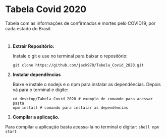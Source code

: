 # Tabela Covid 2020
Tabela com as informações de confirmados e mortes pelo COVID19, por cada estado do Brasil.
#
1.  **Extrair Repositório:**

    Instale o git e use no terminal para baixar o repositório:
    
    ```shell
    git clone https://github.com/jack970/Tabela_Covid_2020.git
    ```
  
1. **Instalar dependências**
    
    Baixe e instale o nodejs e o npm para instalar as dependências.
    Depois vá para o terminal e digite:
    ```shell
    cd desktop/Tabela_Covid_2020 # exemplo de comando para acessar pasta
    npm install # comando para instalar as dependências
    ```
    
1. **Compilar a aplicação.**

  Para compilar a aplicação basta acessa-la no terminal e digitar:
    ```shell
    npm start
    ```
    
    
